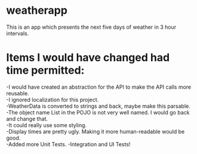 # weatherapp
This is an app which presents the next five days of weather in 3 hour intervals.

# Items I would have changed had time permitted:
-I would have created an abstraction for the API to make the API calls more reusable.  
-I ignored localization for this project.  
-WeatherData is converted to strings and back, maybe make this parsable.  
-The object name List in the POJO is not very well named. I would go back and change that.  
-It could really use some styling.  
-Display times are pretty ugly. Making it more human-readable would be good.  
-Added more Unit Tests.
-Integration and UI Tests!  
